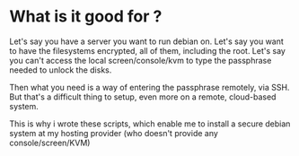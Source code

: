 # What is it good for ?

Let's say you have a server you want to run debian on. Let's say you want to have
the filesystems encrypted, all of them, including the root. Let's say you can't 
access the local screen/console/kvm to type the passphrase needed to unlock the disks.

Then what you need is a way of entering the passphrase remotely, via SSH. But that's a
difficult thing to setup, even more on a remote, cloud-based system.

This is why i wrote these scripts, which enable me to install a secure debian system
at my hosting provider (who doesn't provide any console/screen/KVM)

